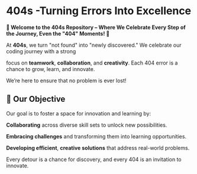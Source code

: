 # 404s -Turning Errors Into Excellence
**🌟 Welcome to the 404s Repository – Where We Celebrate Every Step of the Journey, Even the "404" Moments! 🌟**

At **404s**, we turn "not found" into "newly discovered." We celebrate our coding journey with a strong

focus on **teamwork**, **collaboration**, and **creativity**.
Each 404 error is a chance to grow, learn, and innovate.

We’re here to ensure that no problem is ever lost!

## 🎯 Our Objective


Our goal is to foster a space for innovation and learning by: 

**Collaborating** across diverse skill sets to unlock new possibilities.

**Embracing challenges** and transforming them into learning opportunities.

**Developing efficient**, **creative solutions** that address real-world problems.


Every detour is a chance for discovery, and every 404 is an invitation to innovate.
